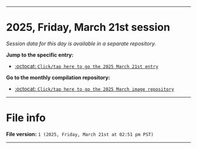 
***

# 2025, Friday, March 21st session

_Session data for this day is available in a separate repository._

**Jump to the specific entry:**

- [:octocat: `Click/tap here to go the 2025 March 21st entry`](https://github.com/seanpm2001/SeansLifeArchive_Images_MotorWorld_CarFactory_Y2025_V3/tree/SeansLifeArchive_Images_MotorWorld_CarFactory_Y2025_V3_Main-dev/2025/03_March/21/)

**Go to the monthly compilation repository:**

- [:octocat: `Click/tap here to go the 2025 March image repository`](https://github.com/seanpm2001/SeansLifeArchive_Images_MotorWorld_CarFactory_Y2025_V3/)

***

# File info

**File version:** `1 (2025, Friday, March 21st at 02:51 pm PST)`

***
